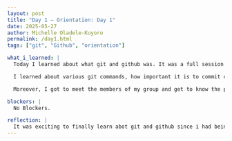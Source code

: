 ```yaml
---
layout: post
title: "Day 1 – Orientation: Day 1"
date: 2025-05-27
author: Michelle Oladele-Kuyoro
permalink: /day1.html
tags: ["git", "Github", "orientation"]

what_i_learned: |
  Today I learned about what git and github was. It was a full session taught by Clyde Tandjong. At first I taught that it would be complicated and stressful, but Mr Tandjong broke it up to make it easy.

  I learned about various git commands, how important it is to commit changes made to the file in order to preserve your work, as well as the issues one might encounter if you are working together with multiple people.

  Moreover, I got to meet the members of my group and get to know the people that I would be working with this summer. During the session, I was also involved in speed networking where i got to know the other undergraduate researchers by playing bingo with them. It was very fun seeing and hearing the things i had in common with the people in CEAMLS

blockers: |
  No Blockers.

reflection: |
  It was exciting to finally learn abot git and github since i had being learning a lot about it. Overall it was really exciting to learn new things and get to know my peers and mentors.
---
```

